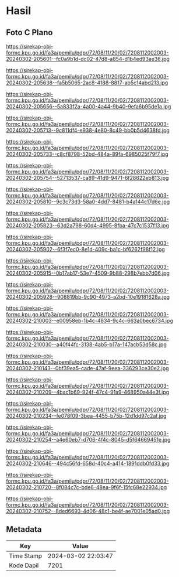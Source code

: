 # Hasil

## Foto C Plano

https://sirekap-obj-formc.kpu.go.id/fa3a/pemilu/pdpr/72/08/11/20/02/7208112002003-20240302-205601--fc0a9b1d-dc02-47d8-a854-d1b4ed93ae36.jpg

https://sirekap-obj-formc.kpu.go.id/fa3a/pemilu/pdpr/72/08/11/20/02/7208112002003-20240302-205638--fa5b5065-2ac8-4188-8817-ab5c14abd213.jpg

https://sirekap-obj-formc.kpu.go.id/fa3a/pemilu/pdpr/72/08/11/20/02/7208112002003-20240302-205656--5a833f2a-4a00-4a44-9b40-9efa6b95de1a.jpg

https://sirekap-obj-formc.kpu.go.id/fa3a/pemilu/pdpr/72/08/11/20/02/7208112002003-20240302-205713--9c811df4-e938-4e80-8c49-bb0b5d4638fd.jpg

https://sirekap-obj-formc.kpu.go.id/fa3a/pemilu/pdpr/72/08/11/20/02/7208112002003-20240302-205733--c8cf8798-52bd-484a-89fa-6985025f79f7.jpg

https://sirekap-obj-formc.kpu.go.id/fa3a/pemilu/pdpr/72/08/11/20/02/7208112002003-20240302-205754--52713537-ca89-41d9-9471-6f28622eb813.jpg

https://sirekap-obj-formc.kpu.go.id/fa3a/pemilu/pdpr/72/08/11/20/02/7208112002003-20240302-205810--9c3c73d3-58a0-4dd7-8481-b4a144c17d6e.jpg

https://sirekap-obj-formc.kpu.go.id/fa3a/pemilu/pdpr/72/08/11/20/02/7208112002003-20240302-205823--63d2a798-60d4-4995-8fba-47c7c1537f13.jpg

https://sirekap-obj-formc.kpu.go.id/fa3a/pemilu/pdpr/72/08/11/20/02/7208112002003-20240302-205902--6f3f7ec0-8e1d-409c-ba1c-bf6262f98f12.jpg

https://sirekap-obj-formc.kpu.go.id/fa3a/pemilu/pdpr/72/08/11/20/02/7208112002003-20240302-205915--0b17ab17-53e7-4509-9b88-298b7ebb7d06.jpg

https://sirekap-obj-formc.kpu.go.id/fa3a/pemilu/pdpr/72/08/11/20/02/7208112002003-20240302-205928--908819bb-9c90-4973-a2bd-10e19181628a.jpg

https://sirekap-obj-formc.kpu.go.id/fa3a/pemilu/pdpr/72/08/11/20/02/7208112002003-20240302-210003--e00958eb-1b4c-4634-9c4c-663a0bec6734.jpg

https://sirekap-obj-formc.kpu.go.id/fa3a/pemilu/pdpr/72/08/11/20/02/7208112002003-20240302-210030--a40f44fc-3138-4ab5-b17a-147acb53d58c.jpg

https://sirekap-obj-formc.kpu.go.id/fa3a/pemilu/pdpr/72/08/11/20/02/7208112002003-20240302-210143--0bf39ea5-cade-47af-9eea-336293ce30e2.jpg

https://sirekap-obj-formc.kpu.go.id/fa3a/pemilu/pdpr/72/08/11/20/02/7208112002003-20240302-210209--4bac1b69-924f-47c4-91a9-468950a44e3f.jpg

https://sirekap-obj-formc.kpu.go.id/fa3a/pemilu/pdpr/72/08/11/20/02/7208112002003-20240302-210234--fe078f09-3bea-4455-b75b-12d1dd97c2af.jpg

https://sirekap-obj-formc.kpu.go.id/fa3a/pemilu/pdpr/72/08/11/20/02/7208112002003-20240302-210254--a4e60eb7-d706-4f4c-8045-d5f64669451e.jpg

https://sirekap-obj-formc.kpu.go.id/fa3a/pemilu/pdpr/72/08/11/20/02/7208112002003-20240302-210646--494c56fd-658d-40c4-a414-1891ddb0fd33.jpg

https://sirekap-obj-formc.kpu.go.id/fa3a/pemilu/pdpr/72/08/11/20/02/7208112002003-20240302-210720--8f084c7c-bde6-48ea-9f6f-15fc68e22934.jpg

https://sirekap-obj-formc.kpu.go.id/fa3a/pemilu/pdpr/72/08/11/20/02/7208112002003-20240302-210752--8ded6693-4d06-48c1-be4f-ae7001e05ad0.jpg


## Metadata

| Key        | Value               |
| ---------- | ------------------- |
| Time Stamp | 2024-03-02 22:03:47 |
| Kode Dapil | 7201                |



